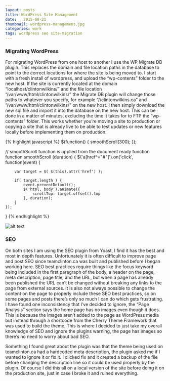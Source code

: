 ```yaml
---
layout: posts
title: WordPress Site Management
date:   2015-09-21
thumbnail: wordpress-management.jpg
categories: work
tags: wordpress seo site-migration
---
```


### Migrating WordPress
For migrating WordPress from one host to another I use the WP Migrate DB plugin. This replaces the domain and file location paths in the database to point to the correct locations for where the site is being moved to.
I start with a fresh install of wordpress, and upload the “wp-contents” folder to the new host. If the site is currently located at the domain “localhost/clintonwilkins/” and the file location “/var/www/html/clintonwilkins/” the Migrate DB plugin will change those paths to whatever you specify, for example “//clintonwilkins.ca” and “/var/www/html/clintonwilkins/” on the new host. I then simply download the new sql file and import it into the database on the new host. This can be done in a matter of minutes, excluding the time it takes for to FTP the “wp-contents” folder.
This works whether you’re moving a site to production or copying a site that is already live to be able to test updates or new features locally before implementing them on production.

{% highlight javascript %}
$(function() {
  smoothScroll(300);
});

// smoothScroll function is applied from the document ready function
function smoothScroll (duration) {
	$('a[href^="#"]').on('click', function(event) {

	    var target = $( $(this).attr('href') );

	    if( target.length ) {
	        event.preventDefault();
	        $('html, body').animate({
	            scrollTop: target.offset().top
	        }, duration);
	    }
	});
}
{% endhighlight %}

![alt text](http://fillmurray.com/1000/800 "Logo Title Text 1")

### SEO
On both sites I am using the SEO plugin from Yoast, I find it has the best and most in depth features.
Unfortunately it is often difficult to improve page and post SEO since teamclinton.ca was built and published before I began working here. SEO best practices require things like the focus keyword being included in the first paragraph of the body, a header on the page, meta description, page title, and the URL, but when a page has already been published the URL can’t be changed without breaking any links to the page from external sources. It is also not always possible to change the content on the page to properly include these SEO best practices, so on some pages and posts there’s only so much I can do which gets frustrating.
I have found one inconsistency that I’ve decided to ignore, the “Page Analysis” section says the home page has no images even though it does. This is because the images aren’t added to the page as WordPress media but instead through a shortcode from the Cherry Theme Framework that was used to build the theme. This is where I decided to just take my overall knowledge of SEO and ignore the plugins warning, the page has images so there’s no need to worry about bad SEO.

Something I found great about the plugin was that the theme being used on teamclinton.ca had a hardcoded meta description, the plugin asked me if I wanted to ignore it or fix it. I clicked fix and it created a backup of the file before changing the description line so it could be used properly by the plugin. Of course I did this all on a local version of the site before doing it on the production site, just in case I broke it and ruined everything.
